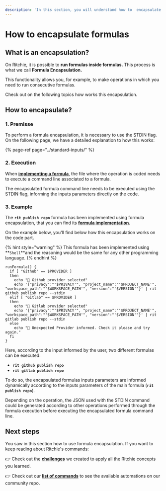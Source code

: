 ```yaml
---
description: 'In this section, you will understand how to  encapsulate formulas on Ritchie.'
---
```


# How to encapsulate formulas

## What is an encapsulation?

On Ritchie, it is possible to **run formulas inside formulas.** This process is what we call **Formula Encapsulation.**‌

This functionality allows you, for example, to make operations in which you need to run consecutive formulas. 

Check out on the following topics how works this encapsulation. 

## How to encapsulate?

### 1. Premisse

To perform a formula encapsulation, it is necessary to use the STDIN flag. On the following page, we have a detailed explanation to how this works: 

{% page-ref page="../standard-inputs/" %}

### 2. Execution <a id="2-execution"></a>

When [**implementing a formula**](https://app.gitbook.com/@zup-products/s/ritchie/~/diff/drafts/-MHIAf91S1RlTOvJs_KU/how-to/implement-a-formula/@drafts), the file where the operation is coded needs to execute a command line associated to a formula.‌

The encapsulated formula command line needs to be executed using the STDIN flag, informing the inputs parameters directly on the code.‌

### 3. Example <a id="3-example"></a>

The **`rit publish repo`** formula has been implemented using formula encapsulation, that you can find its [**formula implementation**](https://github.com/ZupIT/ritchie-formulas/tree/master/publish/repo).

On the example below, you'll find below how this encapsulation works on the code part.

{% hint style="warning" %}
This formula has been implemented using **`Shell`**and the reasoning would be the same for any other programming language.
{% endhint %}

```text
runFormula() {
  if [ "Github" == $PROVIDER ]
  then
    echo "🐙 Github provider selected"
    echo '{"privacy":"'$PRIVACY'", "project_name":"'$PROJECT_NAME'", "workspace_path":"'$WORKSPACE_PATH'", "version":"'$VERSION'"}' | rit github publish repo --stdin
  elif [ "Gitlab" == $PROVIDER ]
  then
    echo "🦊 Gitlab provider selected"
    echo '{"privacy":"'$PRIVACY'", "project_name":"'$PROJECT_NAME'", "workspace_path":"'$WORKSPACE_PATH'", "version":"'$VERSION'"}' | rit gitlab publish repo --stdin
  else
    echo "🤖 Unexpected Provider informed. Check it please and try again."
  fi
}
```

Here, according to the input informed by the user, two different formulas can be executed:‌

* **`rit github publish repo`**
* **`rit gitlab publish repo`**

To do so, the encapsulated formulas inputs parameters are informed dynamically according to the inputs parameters of the main formula \(**`rit publish repo`**\). 

Depending on the operation, the JSON used with the STDIN command could be generated according to other operations performed through the formula execution before executing the encapsulated formula command line.‌

## Next steps <a id="next-steps"></a>

You saw in this section how to use formula encapsulation. If you want to keep reading about Ritchie's commands:‌

​👉 Check out the [**challenges**](../../challenges/what-are-these-challenges.md) we created to apply all the Ritchie concepts you learned.‌

​👉 Check out our [**list of commands**](../../reference/list-of-commands-and-flags.md) to see the available automations on our community repo.


